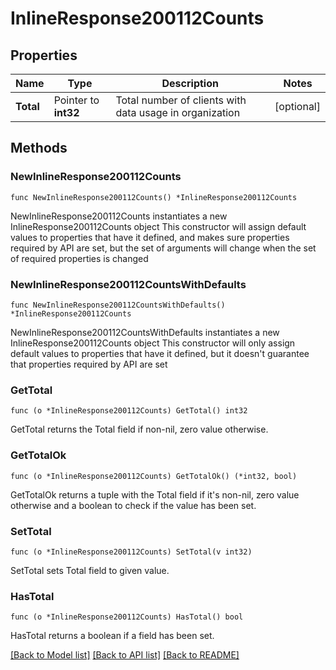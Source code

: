 # InlineResponse200112Counts

## Properties

Name | Type | Description | Notes
------------ | ------------- | ------------- | -------------
**Total** | Pointer to **int32** | Total number of clients with data usage in organization | [optional] 

## Methods

### NewInlineResponse200112Counts

`func NewInlineResponse200112Counts() *InlineResponse200112Counts`

NewInlineResponse200112Counts instantiates a new InlineResponse200112Counts object
This constructor will assign default values to properties that have it defined,
and makes sure properties required by API are set, but the set of arguments
will change when the set of required properties is changed

### NewInlineResponse200112CountsWithDefaults

`func NewInlineResponse200112CountsWithDefaults() *InlineResponse200112Counts`

NewInlineResponse200112CountsWithDefaults instantiates a new InlineResponse200112Counts object
This constructor will only assign default values to properties that have it defined,
but it doesn't guarantee that properties required by API are set

### GetTotal

`func (o *InlineResponse200112Counts) GetTotal() int32`

GetTotal returns the Total field if non-nil, zero value otherwise.

### GetTotalOk

`func (o *InlineResponse200112Counts) GetTotalOk() (*int32, bool)`

GetTotalOk returns a tuple with the Total field if it's non-nil, zero value otherwise
and a boolean to check if the value has been set.

### SetTotal

`func (o *InlineResponse200112Counts) SetTotal(v int32)`

SetTotal sets Total field to given value.

### HasTotal

`func (o *InlineResponse200112Counts) HasTotal() bool`

HasTotal returns a boolean if a field has been set.


[[Back to Model list]](../README.md#documentation-for-models) [[Back to API list]](../README.md#documentation-for-api-endpoints) [[Back to README]](../README.md)


